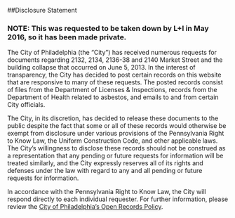 ##Disclosure Statement

### NOTE: This was requested to be taken down by L+I in May 2016, so it has been made private.

The City of Philadelphia (the “City”) has received numerous requests for documents regarding 2132, 2134, 2136-38 and 2140 Market Street and the building collapse that occurred on June 5, 2013. In the interest of transparency, the City has decided to post certain records on this website that are responsive to many of these requests. The posted records consist of files from the Department of Licenses & Inspections, records from the Department of Health related to asbestos, and emails to and from certain City officials.

The City, in its discretion, has decided to release these documents to the public despite the fact that some or all of these records would otherwise be exempt from disclosure under various provisions of the Pennsylvania Right to Know Law, the Uniform Construction Code, and other applicable laws. The City’s willingness to disclose these records should not be construed as a representation that any pending or future requests for information will be treated similarly, and the City expressly reserves all of its rights and defenses under the law with regard to any and all pending or future requests for information.

In accordance with the Pennsylvania Right to Know Law, the City will respond directly to each individual requester. For further information, please review the [City of Philadelphia’s Open Records Policy](http://www.phila.gov/privacy/pdfs/FinalCityOpenRecords.pdf).
